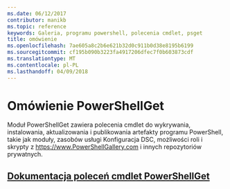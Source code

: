 ```yaml
---
ms.date: 06/12/2017
contributor: manikb
ms.topic: reference
keywords: Galeria, programu powershell, polecenia cmdlet, psget
title: omówienie
ms.openlocfilehash: 7ae605a8c2b6e621b32d0c911b0d38e8195b6199
ms.sourcegitcommit: cf195b090b3223fa4917206dfec7f0b603873cdf
ms.translationtype: MT
ms.contentlocale: pl-PL
ms.lasthandoff: 04/09/2018
---
```

# <a name="powershellget-overview"></a>Omówienie PowerShellGet

Moduł PowerShellGet zawiera polecenia cmdlet do wykrywania, instalowania, aktualizowania i publikowania artefakty programu PowerShell, takie jak moduły, zasobów usługi Konfiguracja DSC, możliwości roli i skrypty z https://www.PowerShellGallery.com i innych repozytoriów prywatnych.

## <a name="powershellget-cmdlet-referencepsgetcmdletsreferencemd"></a>[Dokumentacja poleceń cmdlet PowerShellGet](./psget_cmdlets_reference.md)